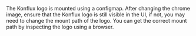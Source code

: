 The Konflux logo is mounted using a configmap.
After changing the chrome image, ensure that the Konflux logo is still visible in the UI,
if not, you may need to change the mount path of the logo.
You can get the correct mount path by inspecting the logo using a browser.
